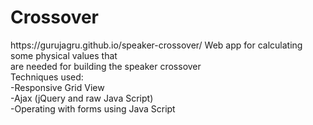 <h1>Crossover</h1>https://gurujagru.github.io/speaker-crossover/
Web app for calculating some physical values that </br>
are needed for building the speaker crossover </br> 
Techniques used: <br/>
  -Responsive Grid View <br/>
  -Ajax (jQuery and raw Java Script) <br/>
  -Operating with forms using Java Script <br/>
  

